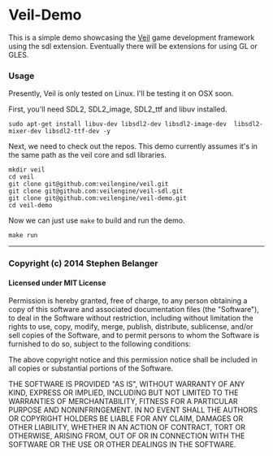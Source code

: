 # Veil-Demo

This is a simple demo showcasing the [Veil](http://github.com/veilengine/veil) game development framework using the sdl extension. Eventually there will be extensions for using GL or GLES.

### Usage

Presently, Veil is only tested on Linux. I'll be testing it on OSX soon.

First, you'll need SDL2, SDL2_image, SDL2_ttf and libuv installed.

```
sudo apt-get install libuv-dev libsdl2-dev libsdl2-image-dev  libsdl2-mixer-dev libsdl2-ttf-dev -y
```

Next, we need to check out the repos. This demo currently assumes it's in the same path as the veil core and sdl libraries.

```
mkdir veil
cd veil
git clone git@github.com:veilengine/veil.git
git clone git@github.com:veilengine/veil-sdl.git
git clone git@github.com:veilengine/veil-demo.git
cd veil-demo
```

Now we can just use `make` to build and run the demo.

```
make run
```
---

### Copyright (c) 2014 Stephen Belanger
#### Licensed under MIT License

Permission is hereby granted, free of charge, to any person obtaining a copy of this software and associated documentation files (the "Software"), to deal in the Software without restriction, including without limitation the rights to use, copy, modify, merge, publish, distribute, sublicense, and/or sell copies of the Software, and to permit persons to whom the Software is furnished to do so, subject to the following conditions:

The above copyright notice and this permission notice shall be included in all copies or substantial portions of the Software.

THE SOFTWARE IS PROVIDED "AS IS", WITHOUT WARRANTY OF ANY KIND, EXPRESS OR IMPLIED, INCLUDING BUT NOT LIMITED TO THE WARRANTIES OF MERCHANTABILITY, FITNESS FOR A PARTICULAR PURPOSE AND NONINFRINGEMENT. IN NO EVENT SHALL THE AUTHORS OR COPYRIGHT HOLDERS BE LIABLE FOR ANY CLAIM, DAMAGES OR OTHER LIABILITY, WHETHER IN AN ACTION OF CONTRACT, TORT OR OTHERWISE, ARISING FROM, OUT OF OR IN CONNECTION WITH THE SOFTWARE OR THE USE OR OTHER DEALINGS IN THE SOFTWARE.
